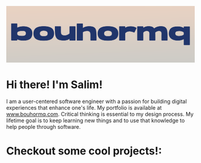 ![Github Profile Banner](https://github.com/bouhormq/bouhormq/blob/main/github-profile-banner.png)

# Hi there! I'm Salim! 
I am a user-centered software engineer with a passion for building digital experiences that enhance one's life. My portfolio is available at www.bouhormq.com. Critical thinking is essential to my design process. My lifetime goal is to keep learning new things and to use that knowledge to help people through software. 

# Checkout some cool projects!:
